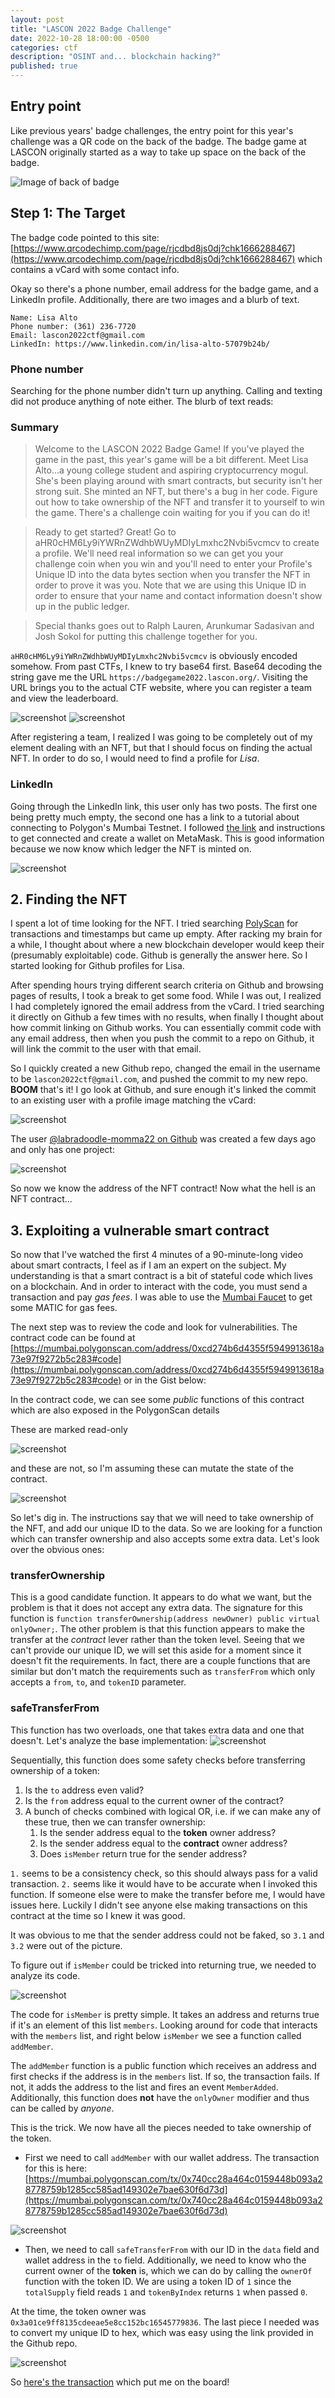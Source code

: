 ```yaml
---
layout: post
title: "LASCON 2022 Badge Challenge"
date: 2022-10-28 18:00:00 -0500
categories: ctf
description: "OSINT and... blockchain hacking?"
published: true
---
```


## Entry point

Like previous years' badge challenges, the entry point for this year's challenge was a QR code on the back of the badge. The badge game at LASCON originally started as a way to take up space on the back of the badge.

![Image of back of badge](/public/lascon-badge-2022/badge.jpg)

## Step 1: The Target

The badge code pointed to this site: [https://www.qrcodechimp.com/page/rjcdbd8js0dj?chk1666288467](https://www.qrcodechimp.com/page/rjcdbd8js0dj?chk1666288467) which contains a vCard with some contact info.

Okay so there's a phone number, email address for the badge game, and a LinkedIn profile. Additionally, there are two images and a blurb of text.

```
Name: Lisa Alto
Phone number: (361) 236-7720
Email: lascon2022ctf@gmail.com
LinkedIn: https://www.linkedin.com/in/lisa-alto-57079b24b/
```

### Phone number

Searching for the phone number didn't turn up anything. Calling and texting did not produce anything of note either. The blurb of text reads:

### Summary

> Welcome to the LASCON 2022 Badge Game! If you've played the game in the past, this year's game will be a bit different. Meet Lisa Alto...a young college student and aspiring cryptocurrency mogul. She's been playing around with smart contracts, but security isn't her strong suit. She minted an NFT, but there's a bug in her code. Figure out how to take ownership of the NFT and transfer it to yourself to win the game. There's a challenge coin waiting for you if you can do it!

> Ready to get started? Great! Go to aHR0cHM6Ly9iYWRnZWdhbWUyMDIyLmxhc2Nvbi5vcmcv to create a profile. We'll need real information so we can get you your challenge coin when you win and you'll need to enter your Profile's Unique ID into the data bytes section when you transfer the NFT in order to prove it was you. Note that we are using this Unique ID in order to ensure that your name and contact information doesn't show up in the public ledger.

> Special thanks goes out to Ralph Lauren, Arunkumar Sadasivan and Josh Sokol for putting this challenge together for you.

`aHR0cHM6Ly9iYWRnZWdhbWUyMDIyLmxhc2Nvbi5vcmcv` is obviously encoded somehow. From past CTFs, I knew to try base64 first. Base64 decoding the string gave me the URL `https://badgegame2022.lascon.org/`. Visiting the URL brings you to the actual CTF website, where you can register a team and view the leaderboard.

![screenshot](/public/lascon-badge-2022/lascon-2022-1.png)
![screenshot](/public/lascon-badge-2022/lascon-2022-2.png)

After registering a team, I realized I was going to be completely out of my element dealing with an NFT, but that I should focus on finding the actual NFT. In order to do so, I would need to find a profile for _Lisa_.

### LinkedIn

Going through the LinkedIn link, this user only has two posts. The first one being pretty much empty, the second one has a link to a tutorial about connecting to Polygon's Mumbai Testnet. I followed [the link](https://www.alchemy.com/overviews/mumbai-testnet) and instructions to get connected and create a wallet on MetaMask. This is good information because we now know which ledger the NFT is minted on.

![screenshot](/public/lascon-badge-2022/lascon-2022-3.png)

## 2. Finding the NFT

I spent a lot of time looking for the NFT. I tried searching [PolyScan](https://mumbai.polygonscan.com/) for transactions and timestamps but came up empty. After racking my brain for a while, I thought about where a new blockchain developer would keep their (presumably exploitable) code. Github is generally the answer here. So I started looking for Github profiles for Lisa.

After spending hours trying different search criteria on Github and browsing pages of results, I took a break to get some food. While I was out, I realized I had completely ignored the email address from the vCard. I tried searching it directly on Github a few times with no results, when finally I thought about how commit linking on Github works. You can essentially commit code with any email address, then when you push the commit to a repo on Github, it will link the commit to the user with that email.

So I quickly created a new Github repo, changed the email in the username to be `lascon2022ctf@gmail.com`, and pushed the commit to my new repo. **BOOM** that's it! I go look at Github, and sure enough it's linked the commit to an existing user with a profile image matching the vCard:

![screenshot](/public/lascon-badge-2022/lascon-2022-4.png)

The user [@labradoodle-momma22 on Github](https://github.com/labradoodle-momma22) was created a few days ago and only has one project:

![screenshot](/public/lascon-badge-2022/lascon-2022-5.png)

So now we know the address of the NFT contract! Now what the hell is an NFT contract...

## 3. Exploiting a vulnerable smart contract

So now that I've watched the first 4 minutes of a 90-minute-long video about smart contracts, I feel as if I am an expert on the subject. My understanding is that a smart contract is a bit of stateful code which lives on a blockchain. And in order to interact with the code, you must send a transaction and pay _gas fees_. I was able to use the [Mumbai Faucet](https://mumbaifaucet.com/) to get some MATIC for gas fees.

The next step was to review the code and look for vulnerabilities. The contract code can be found at [https://mumbai.polygonscan.com/address/0xcd274b6d4355f5949913618a73e97f9272b5c283#code](https://mumbai.polygonscan.com/address/0xcd274b6d4355f5949913618a73e97f9272b5c283#code) or in the Gist below:

<script src="https://gist.github.com/jreina/3df985945f4c033a9f7a236f2e3e1386.js"></script>

In the contract code, we can see some _public_ functions of this contract which are also exposed in the PolygonScan details

These are marked read-only

![screenshot](/public/lascon-badge-2022/lascon-2022-6.png)

and these are not, so I'm assuming these can mutate the state of the contract.

![screenshot](/public/lascon-badge-2022/lascon-2022-7.png)

So let's dig in. The instructions say that we will need to take ownership of the NFT, and add our unique ID to the data. So we are looking for a function which can transfer ownership and also accepts some extra data. Let's look over the obvious ones:

### transferOwnership

This is a good candidate function. It appears to do what we want, but the problem is that it does not accept any extra data. The signature for this function is `function transferOwnership(address newOwner) public virtual onlyOwner;`. The other problem is that this function appears to make the transfer at the _contract_ lever rather than the token level. Seeing that we can't provide our unique ID, we will set this aside for a moment since it doesn't fit the requirements. In fact, there are a couple functions that are similar but don't match the requirements such as `transferFrom` which only accepts a `from`, `to`, and `tokenID` parameter.

### safeTransferFrom

This function has two overloads, one that takes extra data and one that doesn't. Let's analyze the base implementation:
![screenshot](/public/lascon-badge-2022/lascon-2022-8.png)

Sequentially, this function does some safety checks before transferring ownership of a token:

1. Is the `to` address even valid?
2. Is the `from` address equal to the current owner of the contract?
3. A bunch of checks combined with logical OR, i.e. if we can make any of these true, then we can transfer ownership:
   1. Is the sender address equal to the **token** owner address?
   2. Is the sender address equal to the **contract** owner address?
   3. Does `isMember` return true for the sender address?

`1.` seems to be a consistency check, so this should always pass for a valid transaction.
`2.` seems like it would have to be accurate when I invoked this function. If someone else were to make the transfer before me, I would have issues here. Luckily I didn't see anyone else making transactions on this contract at the time so I knew it was good.

It was obvious to me that the sender address could not be faked, so `3.1` and `3.2` were out of the picture.

To figure out if `isMember` could be tricked into returning true, we needed to analyze its code.

![screenshot](/public/lascon-badge-2022/lascon-2022-9.png)

The code for `isMember` is pretty simple. It takes an address and returns true if it's an element of this list `members`. Looking around for code that interacts with the `members` list, and right below `isMember` we see a function called `addMember`.

The `addMember` function is a public function which receives an address and first checks if the address is in the `members` list. If so, the transaction fails. If not, it adds the address to the list and fires an event `MemberAdded`. Additionally, this function does **not** have the `onlyOwner` modifier and thus can be called by _anyone_.

This is the trick. We now have all the pieces needed to take ownership of the token.

- First we need to call `addMember` with our wallet address. The transaction for this is here: [https://mumbai.polygonscan.com/tx/0x740cc28a464c0159448b093a28778759b1285cc585ad149302e7bae630f6d73d](https://mumbai.polygonscan.com/tx/0x740cc28a464c0159448b093a28778759b1285cc585ad149302e7bae630f6d73d)

![screenshot](/public/lascon-badge-2022/lascon-2022-10.png)

- Then, we need to call `safeTransferFrom` with our ID in the `data` field and wallet address in the `to` field. Additionally, we need to know who the current owner of the **token** is, which we can do by calling the `ownerOf` function with the token ID. We are using a token ID of `1` since the `totalSupply` field reads `1` and `tokenByIndex` returns `1` when passed `0`.

At the time, the token owner was `0x3a01ce9ff8135cdeeae5e8cc152bc16545779836`. The last piece I needed was to convert my unique ID to hex, which was easy using the link provided in the Github repo.

![screenshot](/public/lascon-badge-2022/lascon-2022-11.png)

So [here's the transaction](https://mumbai.polygonscan.com/tx/0x30239907ab4d9dc712c7dedea56dcbd827fac1965f76bdd236c663e84de6ceea) which put me on the board!
